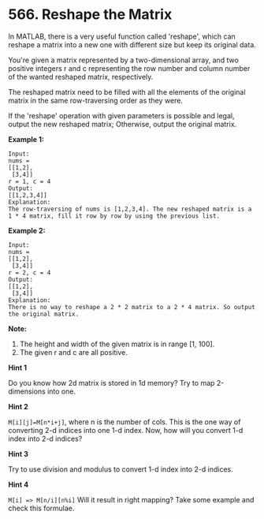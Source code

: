 # 566. Reshape the Matrix

In MATLAB, there is a very useful function called 'reshape', which can reshape
a matrix into a new one with different size but keep its original data.

You're given a matrix represented by a two-dimensional array, and two positive
integers r and c representing the row number and column number of the wanted
reshaped matrix, respectively.

The reshaped matrix need to be filled with all the elements of the original
matrix in the same row-traversing order as they were.

If the 'reshape' operation with given parameters is possible and legal, output
the new reshaped matrix; Otherwise, output the original matrix.

__Example 1:__

```
Input: 
nums = 
[[1,2],
 [3,4]]
r = 1, c = 4
Output: 
[[1,2,3,4]]
Explanation:
The row-traversing of nums is [1,2,3,4]. The new reshaped matrix is a 1 * 4 matrix, fill it row by row by using the previous list.
```

__Example 2:__

```
Input: 
nums = 
[[1,2],
 [3,4]]
r = 2, c = 4
Output: 
[[1,2],
 [3,4]]
Explanation:
There is no way to reshape a 2 * 2 matrix to a 2 * 4 matrix. So output the original matrix.
```

__Note:__

1. The height and width of the given matrix is in range [1, 100].
2. The given r and c are all positive.

__Hint 1__

Do you know how 2d matrix is stored in 1d memory?
Try to map 2-dimensions into one.

__Hint 2__

`M[i][j]=M[n*i+j]`, where n is the number of cols. This is the one way of
converting 2-d indices into one 1-d index. Now, how will you convert 1-d
index into 2-d indices?

__Hint 3__

Try to use division and modulus to convert 1-d index into 2-d indices.

__Hint 4__

`M[i] => M[n/i][n%i]` Will it result in right mapping?
Take some example and check this formulae.
